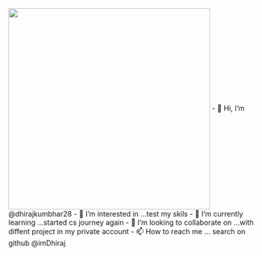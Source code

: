 <img align="center" width="400" src="https://www.google.com/imgres?imgurl=https%3A%2F%2Fmedia.tenor.com%2FpvFJwncehzIAAAAC%2Fhello-there-private-from-penguins-of-madagascar.gif&tbnid=-GxHyyTnMtKokM&vet=10CA4QxiAoAWoXChMIuO-e45XDgAMVAAAAAB0AAAAAEAc..i&imgrefurl=https%3A%2F%2Ftenor.com%2Fview%2Fhello-there-private-from-penguins-of-madagascar-hi-wave-hey-there-gif-16043627&docid=_EAPoaBIVDcGnM&w=498&h=498&itg=1&q=private%20penguin%20gif&ved=0CA4QxiAoAWoXChMIuO-e45XDgAMVAAAAAB0AAAAAEAc">
- 👋 Hi, I’m @dhirajkumbhar28
- 👀 I’m interested in ...test my skils
- 🌱 I’m currently learning ...started cs journey again
- 💞️ I’m looking to collaborate on ...with diffent project in my private account
- 📫 How to reach me ... search on github @imDhiraj 

<!---
dhirajkumbhar28/dhirajkumbhar28 is a ✨ special ✨ repository because its `README.md` (this file) appears on your GitHub profile.
You can click the Preview link to take a look at your changes.
--->
